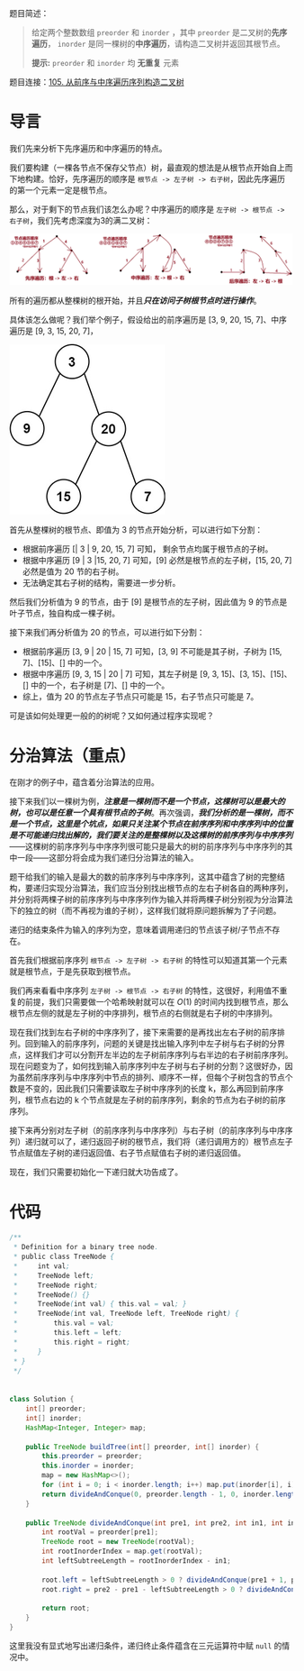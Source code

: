 题目简述：

> 给定两个整数数组 `preorder` 和 `inorder` ，其中 `preorder` 是二叉树的**先序遍历**， `inorder` 是同一棵树的**中序遍历**，请构造二叉树并返回其根节点。
>
> **提示:** `preorder` 和 `inorder` 均 **无重复** 元素

题目连接：[105. 从前序与中序遍历序列构造二叉树](https://leetcode.cn/problems/construct-binary-tree-from-preorder-and-inorder-traversal/)

# 导言

我们先来分析下先序遍历和中序遍历的特点。

我们要构建（一棵各节点不保存父节点）树，最直观的想法是从根节点开始自上而下地构建。恰好，先序遍历的顺序是 `根节点 -> 左子树 -> 右子树`，因此先序遍历的第一个元素一定是根节点。

那么，对于剩下的节点我们该怎么办呢？中序遍历的顺序是 `左子树 -> 根节点 -> 右子树`，我们先考虑深度为3的满二叉树：

![三种DFS的遍历顺序](/images/105.png)

所有的遍历都从整棵树的根开始，并且***只在访问子树根节点时进行操作***。

具体该怎么做呢？我们举个例子，假设给出的前序遍历是 [3, 9, 20, 15, 7]、中序遍历是 [9, 3, 15, 20, 7]，

![一个例子](/images/105_1.jpg)

首先从整棵树的根节点、即值为 3 的节点开始分析，可以进行如下分割：

- 根据前序遍历 [| 3 | 9, 20, 15, 7] 可知， 剩余节点均属于根节点的子树。
- 根据中序遍历 [9 | 3 |15, 20, 7] 可知，[9] 必然是根节点的左子树，[15, 20, 7] 必然是值为 20 节的右子树。
- 无法确定其右子树的结构，需要进一步分析。

然后我们分析值为 9 的节点，由于 [9] 是根节点的左子树，因此值为 9 的节点是叶子节点，独自构成一棵子树。

接下来我们再分析值为 20 的节点，可以进行如下分割：

- 根据前序遍历 [3, 9 | 20 | 15, 7] 可知，[3, 9] 不可能是其子树，子树为 [15, 7]、[15]、[] 中的一个。
- 根据中序遍历 [9, 3, 15 | 20 | 7] 可知，其左子树是 [9, 3, 15]、[3, 15]、[15]、[] 中的一个，右子树是 [7]、[] 中的一个。
- 综上，值为 20 的节点左子节点只可能是 15，右子节点只可能是 7。

可是该如何处理更一般的的树呢？又如何通过程序实现呢？

# 分治算法（重点）

在刚才的例子中，蕴含着分治算法的应用。

接下来我们以一棵树为例，***注意是一棵树而不是一个节点，这棵树可以是最大的树，也可以是任意一个具有根节点的子树***。再次强调，***我们分析的是一棵树，而不是一个节点，这里是个坑点，如果只关注某个节点在前序序列和中序序列中的位置是不可能递归找出解的，我们要关注的是整棵树以及这棵树的前序序列与中序序列***——这棵树的前序序列与中序序列很可能只是最大的树的前序序列与中序序列的其中一段——这部分将会成为我们递归分治算法的输入。

题干给我们的输入是最大的数的前序序列与中序序列，这其中蕴含了树的完整结构，要递归实现分治算法，我们应当分别找出根节点的左右子树各自的两种序列，并分别将两棵子树的前序序列与中序序列作为输入并将两棵子树分别视为分治算法下的独立的树（而不再视为谁的子树），这样我们就将原问题拆解为了子问题。

递归的结束条件为输入的序列为空，意味着调用递归的节点该子树/子节点不存在。

首先我们根据前序序列 `根节点 -> 左子树 -> 右子树` 的特性可以知道其第一个元素就是根节点，于是先获取到根节点。

我们再来看看中序序列 `左子树 -> 根节点 -> 右子树` 的特性，这很好，利用值不重复的前提，我们只需要做一个哈希映射就可以在 $O(1)$ 的时间内找到根节点，那么根节点左侧的就是左子树的中序排列，根节点的右侧就是右子树的中序排列。

现在我们找到左右子树的中序序列了，接下来需要的是再找出左右子树的前序排列。回到输入的前序序列，问题的关键是找出输入序列中左子树与右子树的分界点，这样我们才可以分割开左半边的左子树前序序列与右半边的右子树前序序列。现在问题变为了，如何找到输入前序序列中左子树与右子树的分割？这很好办，因为虽然前序序列与中序序列中节点的排列、顺序不一样，但每个子树包含的节点个数是不变的，因此我们只需要读取左子树中序序列的长度 k，那么再回到前序序列，根节点右边的 k 个节点就是左子树的前序序列，剩余的节点为右子树的前序序列。

接下来再分别对左子树（的前序序列与中序序列）与右子树（的前序序列与中序序列）递归就可以了，递归返回子树的根节点，我们将（递归调用方的）根节点左子节点赋值左子树的递归返回值、右子节点赋值右子树的递归返回值。

现在，我们只需要初始化一下递归就大功告成了。

# 代码

```java
/**
 * Definition for a binary tree node.
 * public class TreeNode {
 *     int val;
 *     TreeNode left;
 *     TreeNode right;
 *     TreeNode() {}
 *     TreeNode(int val) { this.val = val; }
 *     TreeNode(int val, TreeNode left, TreeNode right) {
 *         this.val = val;
 *         this.left = left;
 *         this.right = right;
 *     }
 * }
 */


class Solution {
    int[] preorder;
    int[] inorder;
    HashMap<Integer, Integer> map;

    public TreeNode buildTree(int[] preorder, int[] inorder) {
        this.preorder = preorder;
        this.inorder = inorder;
        map = new HashMap<>();
        for (int i = 0; i < inorder.length; i++) map.put(inorder[i], i);
        return divideAndConque(0, preorder.length - 1, 0, inorder.length - 1);
    }

    public TreeNode divideAndConque(int pre1, int pre2, int in1, int in2) {
        int rootVal = preorder[pre1];
        TreeNode root = new TreeNode(rootVal);
        int rootInorderIndex = map.get(rootVal);
        int leftSubtreeLength = rootInorderIndex - in1;
        
        root.left = leftSubtreeLength > 0 ? divideAndConque(pre1 + 1, pre1 + leftSubtreeLength, in1, rootInorderIndex - 1) : null;
        root.right = pre2 - pre1 - leftSubtreeLength > 0 ? divideAndConque(pre1 + leftSubtreeLength + 1, pre2, rootInorderIndex + 1, in2) : null;
        
        return root;
    }
}
```

这里我没有显式地写出递归条件，递归终止条件蕴含在三元运算符中赋 `null` 的情况中。
